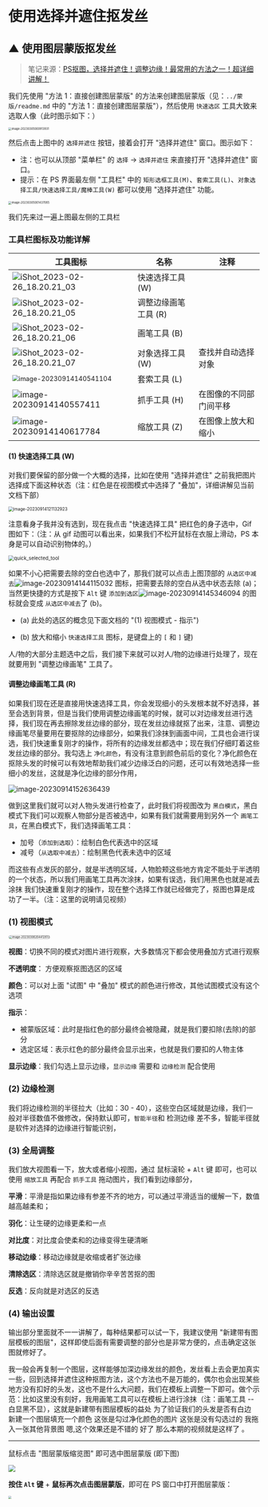 # 使用选择并遮住抠发丝



## ▲ 使用图层蒙版抠发丝

> 笔记来源：[PS抠图，选择并遮住！调整边缘！最常用的方法之一！超详细讲解！](https://www.bilibili.com/video/BV14E411A7KJ/?spm_id_from=333.337.search-card.all.click&vd_source=e92153ec1930505e455be52646a78b7c)

我们先使用 "方法 1：直接创建图层蒙版" 的方法来创建图层蒙版（见：`../蒙版/readme.md` 中的 "方法 1：直接创建图层蒙版"），然后使用 `快速选区` 工具大致来选取人像（此时图示如下：）

<img src="readme.assets/image-20230305000913931.png" alt="image-20230305000913931" style="zoom: 40%;" />

然后点击上图中的 `选择并遮住` 按钮，接着会打开 "选择并遮住" 窗口。图示如下：

- 注：也可以从顶部 "菜单栏"  的 `选择` -> `选择并遮住` 来直接打开 "选择并遮住" 窗口。
- 提示：在 PS 界面最左侧 "工具栏" 中的 `矩形选框工具(M)`、`套索工具(L)`、`对象选择工具/快速选择工具/魔棒工具(W)` 都可以使用 "选择并遮住" 功能。

<img src="readme.assets/image-20230305001437065.jpg" alt="image-20230305001437065" style="zoom: 40%;" />

我们先来过一遍上图最左侧的工具栏

### 工具栏图标及功能详解

| 工具图标                                                     | 名称                 | 注释                   |
| ------------------------------------------------------------ | -------------------- | ---------------------- |
| ![iShot_2023-02-26_18.20.21_03](readme.assets/iShot_2023-02-26_18.20.21_03.jpg) | 快速选择工具 (W)     |                        |
| ![iShot_2023-02-26_18.20.21_05](readme.assets/iShot_2023-02-26_18.20.21_05.jpg) | 调整边缘画笔工具 (R) |                        |
| ![iShot_2023-02-26_18.20.21_06](readme.assets/iShot_2023-02-26_18.20.21_06.jpg) | 画笔工具 (B)         |                        |
| ![iShot_2023-02-26_18.20.21_07](readme.assets/iShot_2023-02-26_18.20.21_07.jpg) | 对象选择工具 (W)     | 查找并自动选择对象     |
| <img src="./readme.assets/image-20230914140541104.png" alt="image-20230914140541104" style="zoom:80%;" /> | 套索工具 (L)         |                        |
| ![image-20230914140557411](./readme.assets/image-20230914140557411.png) | 抓手工具 (H)         | 在图像的不同部门间平移 |
| ![image-20230914140617784](./readme.assets/image-20230914140617784.png) | 缩放工具 (Z)         | 在图像上放大和缩小     |

#### (1) 快速选择工具 (W)

对我们要保留的部分做一个大概的选择，比如在使用 "选择并遮住" 之前我把图片选择成下面这种状态（注：红色是在视图模式中选择了 "叠加"，详细讲解见当前文档下部）

<img src="./readme.assets/image-20230914121132923.png" alt="image-20230914121132923" style="zoom:60%;" />

注意看身子我并没有选到，现在我点击 "快速选择工具" 把红色的身子选中，Gif 图如下：（注：从 gif 动图可以看出来，如果我们不松开鼠标在衣服上滑动，PS 本身是可以自动识别物体的。）

<img src="./readme.assets/quick_selected_tool.gif" alt="quick_selected_tool" style="zoom:70%;" />

如果不小心把需要去除的空白也选中了，那我们就可以点击上图顶部的 `从选区中减去`![image-20230914144115032](./readme.assets/image-20230914144115032.png) 图标，把需要去除的空白从选中状态去除 (a)；当然更快捷的方式是按下 `Alt` 键 `添加到选区`![image-20230914145346094](./readme.assets/image-20230914145346094.png) 的图标就会变成 `从选区中减去`了 (b)。

- (a) 此处的选区的概念见下面文档的 "(1) 视图模式 - 指示") 

- (b) 放大和缩小 `快速选择工具` 图标，是键盘上的 `[` 和 `]` 键)

人/物的大部分主题选中之后，我们接下来就可以对人/物的边缘进行处理了，现在就要用到 "调整边缘画笔" 工具了。

#### 调整边缘画笔工具 (R)

如果我们现在还是直接用快速选择工具，你会发现细小的头发根本就不好选择，甚至会选到背景，但是当我们使用调整边缘画笔的时候，就可以对边缘发丝进行选择，我们现在再去擦除发丝边缘的部分，现在发丝边缘就抠了出来，注意、调整边缘画笔尽量要用在要抠除的边缘部分，如果我们涂抹到画面中间，工具也会进行误选，我们快速重复刚才的操作，将所有的边缘发丝都选中；现在我们仔细盯着这些发丝边缘的部分。我勾选上 `净化颜色`，有没有注意到颜色前后的变化？净化颜色在抠除头发的时候可以有效地帮助我们减少边缘泛白的问题，还可以有效地选择一些细小的发丝，这就是净化边缘的部分作用，

![image-20230914152636439](./readme.assets/image-20230914152636439.png)



做到这里我们就可以对人物头发进行检查了，此时我们将视图改为 `黑白模式`，黑白模式下我们可以观察人物部分是否被选中，如果有我们就需要用到另外一个 `画笔工具`，在黑白模式下，我们选择画笔工具：

- 加号（`添加到选取`）：绘制白色代表选中的区域
- 减号（`从选取中减去`）：绘制黑色代表未选中的区域

而这些有点发灰的部分，就是半透明区域，人物脸颊这些地方肯定不能处于半透明的一个状态，所以我们用画笔工具再次涂抹，如果有误选，我们用黑色也就是减去涂抹 我们快速重复刚才的操作，现在整个选择工作就已经做完了，抠图也算是成功了一半。（注：这里的说明请见视频）

### (1) 视图模式

<img src="readme.assets/image-20230306204412613.png" alt="image-20230306204412613" style="zoom:40%;border:1px solid #cacaca; border-radius:20px;" />

**视图**：切换不同的模式对图片进行观察，大多数情况下都会使用叠加方式进行观察

**不透明度**： 方便观察抠图选区的区域

**颜色**：可以对上面 "试图" 中 "叠加" 模式的颜色进行修改，其他试图模式没有这个选项

**指示**：

- 被蒙版区域：此时是指红色的部分最终会被隐藏，就是我们要扣除(去除)的部分
- 选定区域：表示红色的部分最终会显示出来，也就是我们要扣的人物主体

**显示边缘**：我们勾选上显示边缘，`显示边缘` 需要和 `边缘检测` 配合使用

### (2) 边缘检测

我们将边缘检测的半径拉大（比如：30 - 40），这些空白区域就是边缘，我们一般对半径数值不做修改，保持默认即可，`智能半径`和 检测边缘 差不多，智能半径就是软件对选择的边缘进行智能识别，

### (3) 全局调整

我们放大视图看一下，放大或者缩小视图，通过 鼠标滚轮 + `Alt` 键 即可，也可以使用 `缩放工具` 再配合 `抓手工具` 拖动图片，我们看到边缘部分，

**平滑**：平滑是指如果边缘有参差不齐的地方，可以通过平滑适当的缓解一下，数值越高越柔和；

**羽化**：让生硬的边缘更柔和一点

**对比度**：对比度会使柔和的边缘变得生硬清晰 

**移动边缘**：移动边缘就是收缩或者扩张边缘 

**清除选区**：清除选区就是撤销你辛辛苦苦抠的图 

**反选**：反向就是对选区的反选

### (4) 输出设置

输出部分里面就不一一讲解了，每种结果都可以试一下，我建议使用 "新建带有图层模板的图层"，这样即使后面有需要调整的部分也是非常方便的，点击确定这张图就修好了。

 我一般会再复制一个图层，这样能够加深边缘发丝的颜色，发丝看上去会更加真实一些，回到选择并遮住这种抠图方法，这个方法也不是万能的，偶尔也会出现某些地方没有扣好的头发，这也不是什么大问题，我们在模板上调整一下即可。做个示范：比如这里没有刻好，我用画笔工具可以在模板上进行涂抹（注：画笔工具 -- 白显黑不显），这就是新建带有图层模板的益处 为了验证我们的头发是否有白边 新建一个图层填充一个颜色 这张是勾过净化颜色的图片 这张是没有勾选过的 我拖入一张其他背景图 嗯,这个效果还是不错的 好了 那么本期的视频就是这样了 。



-----



鼠标点击 "图层蒙版缩览图" 即可选中图层蒙版 (即下图)

<img src="readme.assets/image-20230301213304219.png" style="zoom:86%;" />

**按住 `Alt` 键** + **鼠标再次点击图层蒙版**，即可在 PS 窗口中打开图层蒙版：

<img src="readme.assets/image-20230301213748304.png" style="zoom:40%;" />
